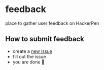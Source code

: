 # feedback
place to gather user feedback on HackerPen

## How to submit feedback

- create a [new issue](https://github.com/HackerPen/feedback/issues/new/choose)
- fill out the issue
- you are done 🎉
